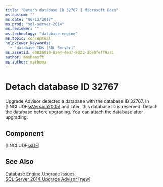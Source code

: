 ```yaml
---
title: "Detach database ID 32767 | Microsoft Docs"
ms.custom: ""
ms.date: "06/13/2017"
ms.prod: "sql-server-2014"
ms.reviewer: ""
ms.technology: "database-engine"
ms.topic: conceptual
helpviewer_keywords: 
  - "database IDs [SQL Server]"
ms.assetid: e0826010-8aa4-4ed7-8d32-2bebfeff9a71
author: mashamsft
ms.author: mathoma
---
```

# Detach database ID 32767
  Upgrade Advisor detected a database with the database ID 32767. In [!INCLUDE[ssVersion2005](../../includes/ssversion2005-md.md)] and later, this database ID is reserved. Detach the database before upgrading. You can attach the database after upgrading.  
  
## Component  
 [!INCLUDE[ssDE](../../includes/ssde-md.md)]  
  
## See Also  
 [Database Engine Upgrade Issues](../../../2014/sql-server/install/database-engine-upgrade-issues.md)   
 [SQL Server 2014 Upgrade Advisor &#91;new&#93;](sql-server-2014-upgrade-advisor.md)  
  
  
